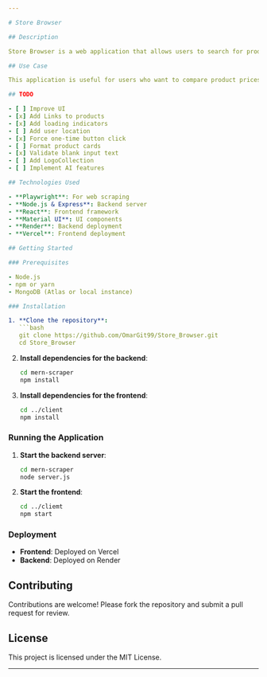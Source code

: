 ```yaml
---

# Store Browser

## Description

Store Browser is a web application that allows users to search for products across multiple online delivery stores such as Swiggy, Zepto, and Blinkit. The application scrapes data from these sources, merges and sorts the results, and displays them in a user-friendly interface. The backend is built with Node.js and Express, while the frontend is developed using React and Material UI. The application is deployed using Render for the backend and Vercel for the frontend.

## Use Case

This application is useful for users who want to compare product prices and availability across different online delivery platforms. It provides a consolidated view of products, making it easier to find the best deals and make informed purchasing decisions.

## TODO

- [ ] Improve UI
- [x] Add Links to products
- [x] Add loading indicators
- [ ] Add user location
- [x] Force one-time button click
- [ ] Format product cards
- [x] Validate blank input text
- [ ] Add LogoCollection
- [ ] Implement AI features

## Technologies Used

- **Playwright**: For web scraping
- **Node.js & Express**: Backend server
- **React**: Frontend framework
- **Material UI**: UI components
- **Render**: Backend deployment
- **Vercel**: Frontend deployment

## Getting Started

### Prerequisites

- Node.js
- npm or yarn
- MongoDB (Atlas or local instance)

### Installation

1. **Clone the repository**:
   ```bash
   git clone https://github.com/OmarGit99/Store_Browser.git
   cd Store_Browser
   ```

2. **Install dependencies for the backend**:
   ```bash
   cd mern-scraper
   npm install
   ```

3. **Install dependencies for the frontend**:
   ```bash
   cd ../client
   npm install
   ```

### Running the Application

1. **Start the backend server**:
   ```bash
   cd mern-scraper
   node server.js
   ```

2. **Start the frontend**:
   ```bash
   cd ../cliemt
   npm start
   ```

### Deployment

- **Frontend**: Deployed on Vercel
- **Backend**: Deployed on Render

## Contributing

Contributions are welcome! Please fork the repository and submit a pull request for review.

## License

This project is licensed under the MIT License.

---
```



